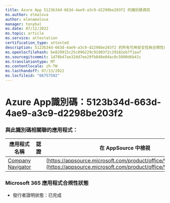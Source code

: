 ```yaml
---
title: Azure App 5123b34d-663d-4ae9-a3c9-d2298be203f2 的識別碼資訊
ms.author: elmalova
author: elenamalova
manager: tonybal
ms.date: 07/12/2022
ms.topic: article
ms.service: attestation
certification_type: attested
description: 5123b34d-663d-4ae9-a3c9-d2298be203f2 的所有可用安全性與合規性資訊。
ms.openlocfilehash: be829915c25c096229c91903f2c29182eb7f1aaf
ms.sourcegitcommit: 1d78b47ae32dd7ee29fb848e04ac0c5090d6b41c
ms.translationtype: MT
ms.contentlocale: zh-TW
ms.lasthandoff: 07/13/2022
ms.locfileid: "66757592"
---
```

# <a name="azure-app-id-5123b34d-663d-4ae9-a3c9-d2298be203f2"></a>Azure App識別碼：5123b34d-663d-4ae9-a3c9-d2298be203f2


### <a name="apps-associated-with-this-id"></a>與此識別碼相關聯的應用程式：
| **應用程式名稱** | **認證** | **在 AppSource 中檢視** |
|--------------|---------------|-----------------------|
| [Company Navigator](../forward/WA200003365.md) |  | [https://appsource.microsoft.com/product/office/WA200003365](https://appsource.microsoft.com/product/office/WA200003365) |

### <a name="microsoft-365-app-compliance-status"></a>Microsoft 365 應用程式合規性狀態
- 發行者證明狀態：已完成
